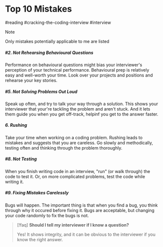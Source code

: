 # Top 10 Mistakes
#reading #cracking-the-coding-interview #interview

>[!note]
>Only mistakes potentially applicable to me are listed

##### #2. Not Rehearsing Behavioural Questions
Performance on behavioural questions might bias your interviewer's perception of your technical performance. Behavioural prep is relatively easy and well-worth your time. Look over your projects and positions and rehearse your key stories.

##### #5. Not Solving Problems Out Loud
Speak up often, and try to talk your way through a solution. This shows your interviewer that your're tackling the problem and aren't stuck. And it lets them guide you when you get off-track, helpinf you get to the answer faster. 

##### 6. Rushing
Take your time when working on a coding problem. Rushing leads to mistakes and suggests that you are careless. Go slowly and methodically, testing often and thinking through the problem thoroughly.

##### #8. Not Testing
When you finish writing code in an interview, "run" (or walk through) the code to test it. Or, on more complicated problems, test the code while writing it.

##### #9. Fixing Mistakes Carelessly
Bugs will happen. The important thing is that when you find a bug, you think through why it occured before fixing it. Bugs are acceptable, but changing your code randomly to fix the bugs is not.

>[!faq]
>**Should I tell my interviewer if I know a question?**
>
>Yes! It shows integrity, and it can be obvious to the interviewer if you know the right answer.
